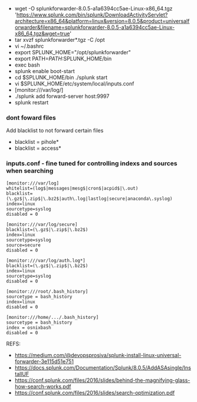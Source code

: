 - wget -O splunkforwarder-8.0.5-a1a6394cc5ae-Linux-x86_64.tgz 'https://www.splunk.com/bin/splunk/DownloadActivityServlet?architecture=x86_64&platform=linux&version=8.0.5&product=universalforwarder&filename=splunkforwarder-8.0.5-a1a6394cc5ae-Linux-x86_64.tgz&wget=true'
- tar xvzf splunkforwarder*.tgz -C /opt
- vi ~/.bashrc
- export SPLUNK_HOME="/opt/splunkforwarder"
- export PATH=$PATH:$SPLUNK_HOME/bin 
- exec bash
- splunk enable boot-start 
- cd $SPLUNK_HOME/bin ./splunk start
- vi $SPLUNK_HOME/etc/system/local/inputs.conf
- [monitor:///var/log/]
- ./splunk add forward-server host:9997
- splunk restart

### dont foward files
Add blacklist to not forward certain files
- blacklist = pihole*
- blacklist = access*

### inputs.conf - fine tuned for controlling indexs and sources when searching

```
[monitor:///var/log]
whitelist=(log$|messages|mesg$|cron$|acpid$|\.out)
blacklist=(\.gz$|\.zip$|\.bz2$|auth\.log|lastlog|secure|anaconda\.syslog)
index=linux
sourcetype=syslog
disabled = 0

[monitor:///var/log/secure]
blacklist=(\.gz$|\.zip$|\.bz2$)
index=linux
sourcetype=syslog
source=secure
disabled = 0

[monitor:///var/log/auth.log*]
blacklist=(\.gz$|\.zip$|\.bz2$)
index=linux
sourcetype=syslog
disabled = 0

[monitor:///root/.bash_history]
sourcetype = bash_history
index=linux
disabled = 0

[monitor:///home/.../.bash_history]
sourcetype = bash_history
index = osnixbash
disabled = 0
```



REFS:
- https://medium.com/@devopsprosiva/splunk-install-linux-universal-forwarder-3e115d51e751
- https://docs.splunk.com/Documentation/Splunk/8.0.5/AddASAsingle/InstallUF
- https://conf.splunk.com/files/2016/slides/behind-the-magnifying-glass-how-search-works.pdf
- https://conf.splunk.com/files/2016/slides/search-optimization.pdf
